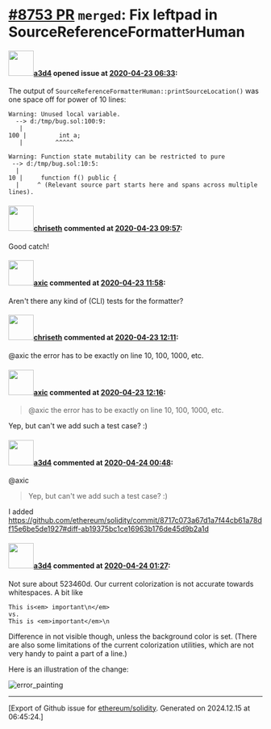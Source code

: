 # [\#8753 PR](https://github.com/ethereum/solidity/pull/8753) `merged`: Fix leftpad in SourceReferenceFormatterHuman

#### <img src="https://avatars.githubusercontent.com/u/60588784?v=4" width="50">[a3d4](https://github.com/a3d4) opened issue at [2020-04-23 06:33](https://github.com/ethereum/solidity/pull/8753):

The output of `SourceReferenceFormatterHuman::printSourceLocation()` was one space off for power of 10 lines:

```
Warning: Unused local variable.
  --> d:/tmp/bug.sol:100:9:
   |
100 |         int a;
   |         ^^^^^

Warning: Function state mutability can be restricted to pure
 --> d:/tmp/bug.sol:10:5:
  |
10 |     function f() public {
  |     ^ (Relevant source part starts here and spans across multiple lines).
```


#### <img src="https://avatars.githubusercontent.com/u/9073706?v=4" width="50">[chriseth](https://github.com/chriseth) commented at [2020-04-23 09:57](https://github.com/ethereum/solidity/pull/8753#issuecomment-618305734):

Good catch!

#### <img src="https://avatars.githubusercontent.com/u/20340?v=4" width="50">[axic](https://github.com/axic) commented at [2020-04-23 11:58](https://github.com/ethereum/solidity/pull/8753#issuecomment-618360391):

Aren't there any kind of (CLI) tests for the formatter?

#### <img src="https://avatars.githubusercontent.com/u/9073706?v=4" width="50">[chriseth](https://github.com/chriseth) commented at [2020-04-23 12:11](https://github.com/ethereum/solidity/pull/8753#issuecomment-618366294):

@axic the error has to be exactly on line 10, 100, 1000, etc.

#### <img src="https://avatars.githubusercontent.com/u/20340?v=4" width="50">[axic](https://github.com/axic) commented at [2020-04-23 12:16](https://github.com/ethereum/solidity/pull/8753#issuecomment-618368285):

>@axic the error has to be exactly on line 10, 100, 1000, etc.

Yep, but can't we add such a test case? :)

#### <img src="https://avatars.githubusercontent.com/u/60588784?v=4" width="50">[a3d4](https://github.com/a3d4) commented at [2020-04-24 00:48](https://github.com/ethereum/solidity/pull/8753#issuecomment-618742442):

@axic 

> Yep, but can't we add such a test case? :)

I added https://github.com/ethereum/solidity/commit/8717c073a67d1a7f44cb61a78df15e6be5de1927#diff-ab19375bc1ce16963b176de45d9b2a1d

#### <img src="https://avatars.githubusercontent.com/u/60588784?v=4" width="50">[a3d4](https://github.com/a3d4) commented at [2020-04-24 01:27](https://github.com/ethereum/solidity/pull/8753#issuecomment-618751692):

Not sure about 523460d. Our current colorization is not accurate towards whitespaces. A bit like
```
This is<em> important\n</em>
vs.
This is <em>important</em>\n
```
Difference in not visible though, unless the background color is set. (There are also some limitations of the current colorization utilities, which are not very handy to paint a part of a line.)

Here is an illustration of the change:

![error_painting](https://user-images.githubusercontent.com/60588784/80164314-e8991c80-85d8-11ea-839c-6da1bdf7b256.png)


-------------------------------------------------------------------------------



[Export of Github issue for [ethereum/solidity](https://github.com/ethereum/solidity). Generated on 2024.12.15 at 06:45:24.]
